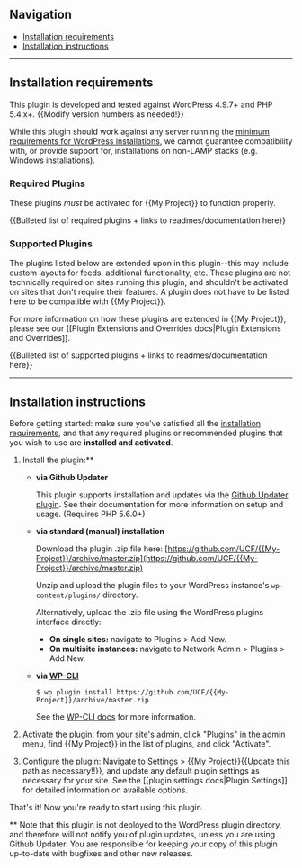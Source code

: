 ## Navigation
- [Installation requirements](#installation-requirements)
- [Installation instructions](#installation-instructions)

-----

## Installation requirements

This plugin is developed and tested against WordPress 4.9.7+ and PHP 5.4.x+. {{Modify version numbers as needed!}}

While this plugin should work against any server running the [minimum requirements for WordPress installations](https://wordpress.org/about/requirements/), we cannot guarantee compatibility with, or provide support for, installations on non-LAMP stacks (e.g. Windows installations).

### Required Plugins
These plugins *must* be activated for {{My Project}} to function properly.

{{Bulleted list of required plugins + links to readmes/documentation here}}

### Supported Plugins
The plugins listed below are extended upon in this plugin--this may include custom layouts for feeds, additional functionality, etc.  These plugins are not technically required on sites running this plugin, and shouldn't be activated on sites that don't require their features.  A plugin does not have to be listed here to be compatible with {{My Project}}.

For more information on how these plugins are extended in {{My Project}}, please see our [[Plugin Extensions and Overrides docs|Plugin Extensions and Overrides]].

{{Bulleted list of supported plugins + links to readmes/documentation here}}

-----

## Installation instructions

Before getting started: make sure you've satisfied all the [installation requirements](#installation-requirements), and that any required plugins or recommended plugins that you wish to use are **installed and activated**.

1. Install the plugin:**

    - **via Github Updater**

      This plugin supports installation and updates via the [Github Updater plugin](https://github.com/afragen/github-updater).  See their documentation for more information on setup and usage.  (Requires PHP 5.6.0+)

    - **via standard (manual) installation**

      Download the plugin .zip file here: [https://github.com/UCF/{{My-Project}}/archive/master.zip](https://github.com/UCF/{{My-Project}}/archive/master.zip)

      Unzip and upload the plugin files to your WordPress instance's `wp-content/plugins/` directory.

      Alternatively, upload the .zip file using the WordPress plugins interface directly:
        - **On single sites:** navigate to Plugins > Add New.
        - **On multisite instances:** navigate to Network Admin > Plugins > Add New.

    - **via [WP-CLI](http://wp-cli.org/)**

      `$ wp plugin install https://github.com/UCF/{{My-Project}}/archive/master.zip`

      See the [WP-CLI docs](https://developer.wordpress.org/cli/commands/plugin/install/) for more information.
2. Activate the plugin: from your site's admin, click "Plugins" in the admin menu, find {{My Project}} in the list of plugins, and click "Activate".
3. Configure the plugin: Navigate to Settings > {{My Project}}{{Update this path as necessary!!}}, and update any default plugin settings as necessary for your site.  See the [[plugin settings docs|Plugin Settings]] for detailed information on available options.

That's it! Now you're ready to start using this plugin.

** Note that this plugin is not deployed to the WordPress plugin directory, and therefore will not notify you of plugin updates, unless you are using Github Updater.  You are responsible for keeping your copy of this plugin up-to-date with bugfixes and other new releases.

